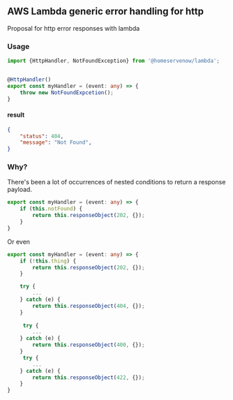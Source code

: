 ## AWS Lambda generic error handling for http

Proposal for http error responses with lambda

### Usage

```ts
import {HttpHandler, NotFoundException} from '@homeservenow/lambda';


@HttpHandler()
export const myHandler = (event: any) => {
    throw new NotFoundExpcetion();
}
```

#### result

```json
{
    "status": 404,
    "message": "Not Found",
}
```

### Why? 

There's been a lot of occurrences of nested conditions to return a response payload. 

```ts
export const myHandler = (event: any) => {
    if (this.notFound) {
        return this.responseObject(202, {});
    }
}
```

Or even 

```ts
export const myHandler = (event: any) => {
    if (!this.thing) {
        return this.responseObject(202, {});
    }

    try {
        ...
    } catch (e) {
        return this.responseObject(404, {});
    }
    
     try {
        ...
    } catch (e) {
        return this.responseObject(400, {});
    }
     try {
        ...
    } catch (e) {
        return this.responseObject(422, {});
    }
}
```
